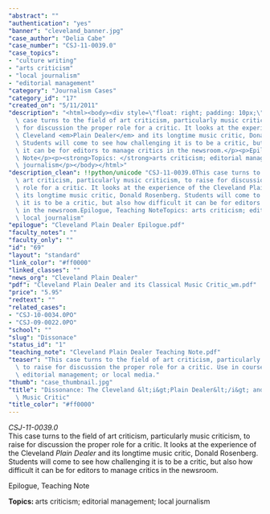 ```yaml
---
"abstract": ""
"authentication": "yes"
"banner": "cleveland_banner.jpg"
"case_author": "Delia Cabe"
"case_number": "CSJ-11-0039.0"
"case_topics":
- "culture writing"
- "arts criticism"
- "local journalism"
- "editorial management"
"category": "Journalism Cases"
"category_id": "17"
"created_on": "5/11/2011"
"description": "<html><body><div style=\"float: right; padding: 10px;\"></div><p><i>CSJ-11-0039.0</i><br/>This\
  \ case turns to the field of art criticism, particularly music criticism, to raise\
  \ for discussion the proper role for a critic. It looks at the experience of the\
  \ Cleveland <em>Plain Dealer</em> and its longtime music critic, Donald Rosenberg.\
  \ Students will come to see how challenging it is to be a critic, but also how difficult\
  \ it can be for editors to manage critics in the newsroom.</p><p>Epilogue, Teaching\
  \ Note</p><p><strong>Topics: </strong>arts criticism; editorial management; local\
  \ journalism</p></body></html>"
"description_clean": !!python/unicode "CSJ-11-0039.0This case turns to the field of\
  \ art criticism, particularly music criticism, to raise for discussion the proper\
  \ role for a critic. It looks at the experience of the Cleveland Plain Dealer and\
  \ its longtime music critic, Donald Rosenberg. Students will come to see how challenging\
  \ it is to be a critic, but also how difficult it can be for editors to manage critics\
  \ in the newsroom.Epilogue, Teaching NoteTopics: arts criticism; editorial management;\
  \ local journalism"
"epilogue": "Cleveland Plain Dealer Epilogue.pdf"
"faculty_notes": ""
"faculty_only": ""
"id": "69"
"layout": "standard"
"link_color": "#ff0000"
"linked_classes": ""
"news_org": "Cleveland Plain Dealer"
"pdf": "Cleveland Plain Dealer and its Classical Music Critic_wm.pdf"
"price": "5.95"
"redtext": ""
"related_cases":
- "CSJ-10-0034.0PO"
- "CSJ-09-0022.0PO"
"school": ""
"slug": "Dissonace"
"status_id": "1"
"teaching_note": "Cleveland Plain Dealer Teaching Note.pdf"
"teaser": "This case turns to the field of art criticism, particularly music criticism,\
  \ to raise for discussion the proper role for a critic. Use in courses on arts criticism;\
  \ editorial management; or local media."
"thumb": "case_thumbnail.jpg"
"title": "Dissonance: The Cleveland &lt;i&gt;Plain Dealer&lt;/i&gt; and its Classical\
  \ Music Critic"
"title_color": "#ff0000"
---
```

<html><body><div style="float: right; padding: 10px;"></div><p><i>CSJ-11-0039.0</i><br/>This case turns to the field of art criticism, particularly music criticism, to raise for discussion the proper role for a critic. It looks at the experience of the Cleveland <em>Plain Dealer</em> and its longtime music critic, Donald Rosenberg. Students will come to see how challenging it is to be a critic, but also how difficult it can be for editors to manage critics in the newsroom.</p><p>Epilogue, Teaching Note</p><p><strong>Topics: </strong>arts criticism; editorial management; local journalism</p></body></html>
